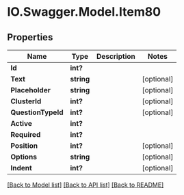 # IO.Swagger.Model.Item80
## Properties

Name | Type | Description | Notes
------------ | ------------- | ------------- | -------------
**Id** | **int?** |  | 
**Text** | **string** |  | [optional] 
**Placeholder** | **string** |  | [optional] 
**ClusterId** | **int?** |  | [optional] 
**QuestionTypeId** | **int?** |  | [optional] 
**Active** | **int?** |  | 
**Required** | **int?** |  | 
**Position** | **int?** |  | [optional] 
**Options** | **string** |  | [optional] 
**Indent** | **int?** |  | [optional] 

[[Back to Model list]](../README.md#documentation-for-models) [[Back to API list]](../README.md#documentation-for-api-endpoints) [[Back to README]](../README.md)

